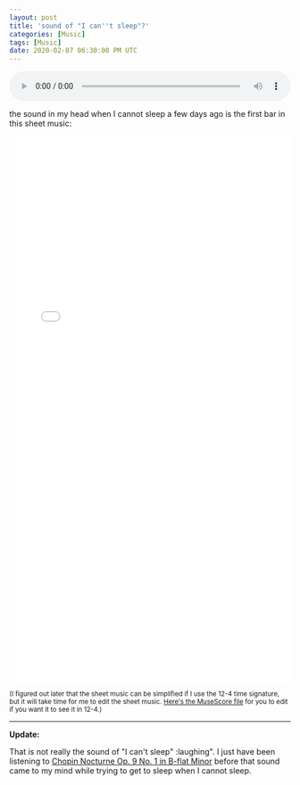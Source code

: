 ```yaml
---
layout: post
title: 'sound of "I can''t sleep"?'
categories: [Music]
tags: [Music]
date: 2020-02-07 06:30:00 PM UTC
---
```


<!-- Feb 8, 2020 02:30:00 AM Philippine Time -->

<audio controls style="width:100%">
  <source src="/files/music/2020-02-08-sound-of-i-cant-sleep.mp3" type="audio/mpeg">
Your browser does not support the audio element.
</audio>

the sound in my head when I cannot sleep a few days ago is the first bar in this sheet music:

 <!-- (this _might_ be of value later) -->

<!--more-->

<embed src="/files/music/2020-02-08-sound-of-i-cant-sleep.pdf" width="100%" height="980px"/>

<small>(I figured out later that the sheet music can be simplified if I use the 12-4 time signature, but it will take time for me to edit the sheet music. [Here's the MuseScore file](/files/music/2020-02-08-sound-of-i-cant-sleep.mscz) for you to edit if you want it to see it in 12-4.)</small>

---

**Update:**

That is not really the sound of "I can't sleep" :laughing". I just have been listening to [Chopin Nocturne Op. 9 No. 1 in B-flat Minor](https://www.youtube.com/watch?v=myRTkyWejfo) before that sound came to my mind while trying to get to sleep when I cannot sleep.
